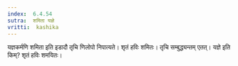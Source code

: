 ```yaml
---
index:  6.4.54
sutra:  शमिता यज्ञे
vritti:  kashika 
---
```


यज्ञकर्मणि शमिता इति इडादौ तृचि णिलोपो निपात्यते। शृतं हविः शमितः। तृचि सम्बुद्ध्यन्तम् एतत्। यज्ञे इति किम्? शृतं हविः शमयितः।

